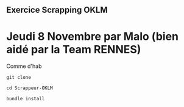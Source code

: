 ## Exercice Scrapping OKLM

# Jeudi 8 Novembre par Malo (bien aidé par la Team RENNES)

Comme d'hab
```
git clone
```
```
cd Scrappeur-OKLM
```
```
bundle install
```

